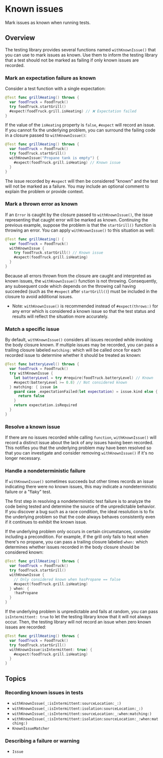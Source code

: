 # Known issues

<!--
This source file is part of the Swift.org open source project

Copyright © 2023–2024 Apple Inc. and the Swift project authors
Licensed under Apache License v2.0 with Runtime Library Exception

See https://swift.org/LICENSE.txt for license information
See https://swift.org/CONTRIBUTORS.txt for Swift project authors
-->

Mark issues as known when running tests.

## Overview

The testing library provides several functions named `withKnownIssue()` that
you can use to mark issues as known. Use them to inform the testing library that
a test should not be marked as failing if only known issues are recorded.

### Mark an expectation failure as known

Consider a test function with a single expectation:

```swift
@Test func grillHeating() throws {
  var foodTruck = FoodTruck()
  try foodTruck.startGrill()
  #expect(foodTruck.grill.isHeating) // ❌ Expectation failed
}
```

If the value of the `isHeating` property is `false`, `#expect` will record an
issue. If you cannot fix the underlying problem, you can surround the failing
code in a closure passed to `withKnownIssue()`:

```swift
@Test func grillHeating() throws {
  var foodTruck = FoodTruck()
  try foodTruck.startGrill()
  withKnownIssue("Propane tank is empty") {
    #expect(foodTruck.grill.isHeating) // Known issue
  }
}
```

The issue recorded by `#expect` will then be considered "known" and the test
will not be marked as a failure. You may include an optional comment to explain
the problem or provide context.

### Mark a thrown error as known

If an `Error` is caught by the closure passed to `withKnownIssue()`, the issue
representing that caught error will be marked as known. Continuing the previous
example, suppose the problem is that the `startGrill()` function is throwing an
error. You can apply `withKnownIssue()` to this situation as well:

```swift
@Test func grillHeating() {
  var foodTruck = FoodTruck()
  withKnownIssue {
    try foodTruck.startGrill() // Known issue
    #expect(foodTruck.grill.isHeating)
  }
}
```

Because all errors thrown from the closure are caught and interpreted as known
issues, the `withKnownIssue()` function is not throwing. Consequently, any
subsequent code which depends on the throwing call having succeeded (such as the
`#expect` after `startGrill()`) must be included in the closure to avoid
additional issues.

- Note: `withKnownIssue()` is recommended instead of `#expect(throws:)` for any
  error which is considered a known issue so that the test status and results
  will reflect the situation more accurately.

### Match a specific issue

By default, `withKnownIssue()` considers all issues recorded while invoking the
body closure known. If multiple issues may be recorded, you can pass a trailing
closure labeled `matching:` which will be called once for each recorded issue
to determine whether it should be treated as known:

```swift
@Test func batteryLevel() throws {
  var foodTruck = FoodTruck()
  try withKnownIssue {
    let batteryLevel = try #require(foodTruck.batteryLevel) // Known
    #expect(batteryLevel >= 0.8) // Not considered known
  } matching: { issue in
    guard case .expectationFailed(let expectation) = issue.kind else {
      return false
    }
    return expectation.isRequired
  }
}
```

### Resolve a known issue

If there are no issues recorded while calling `function`, `withKnownIssue()`
will record a distinct issue about the lack of any issues having been recorded.
This notifies you that the underlying problem may have been resolved so that you
can investigate and consider removing `withKnownIssue()` if it's no longer
necessary.

### Handle a nondeterministic failure

If `withKnownIssue()` sometimes succeeds but other times records an issue
indicating there were no known issues, this may indicate a nondeterministic
failure or a "flaky" test.

The first step in resolving a nondeterministic test failure is to analyze the
code being tested and determine the source of the unpredictable behavior. If
you discover a bug such as a race condition, the ideal resolution is to fix
the underlying problem so that the code always behaves consistently even if
it continues to exhibit the known issue.

If the underlying problem only occurs in certain circumstances, consider
including a precondition. For example, if the grill only fails to heat when
there's no propane, you can pass a trailing closure labeled `when:` which
determines whether issues recorded in the body closure should be considered
known:

```swift
@Test func grillHeating() throws {
  var foodTruck = FoodTruck()
  try foodTruck.startGrill()
  withKnownIssue {
    // Only considered known when hasPropane == false
    #expect(foodTruck.grill.isHeating)
  } when: {
    !hasPropane
  }
}
```

If the underlying problem is unpredictable and fails at random, you can pass
`isIntermittent: true` to let the testing library know that it will not always
occur. Then, the testing library will not record an issue when zero known issues
are recorded:

```swift
@Test func grillHeating() throws {
  var foodTruck = FoodTruck()
  try foodTruck.startGrill()
  withKnownIssue(isIntermittent: true) {
    #expect(foodTruck.grill.isHeating)
  }
}
```

## Topics

### Recording known issues in tests

- ``withKnownIssue(_:isIntermittent:sourceLocation:_:)``
- ``withKnownIssue(_:isIntermittent:isolation:sourceLocation:_:)``
- ``withKnownIssue(_:isIntermittent:sourceLocation:_:when:matching:)``
- ``withKnownIssue(_:isIntermittent:isolation:sourceLocation:_:when:matching:)``
- ``KnownIssueMatcher``

### Describing a failure or warning

- ``Issue``

